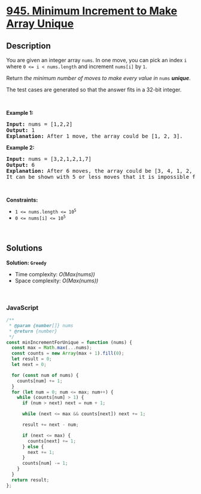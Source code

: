 # [945. Minimum Increment to Make Array Unique](https://leetcode.com/problems/minimum-increment-to-make-array-unique)

## Description

<div class="elfjS" data-track-load="description_content"><p>You are given an integer array <code>nums</code>. In one move, you can pick an index <code>i</code> where <code>0 &lt;= i &lt; nums.length</code> and increment <code>nums[i]</code> by <code>1</code>.</p>

<p>Return <em>the minimum number of moves to make every value in </em><code>nums</code><em> <strong>unique</strong></em>.</p>

<p>The test cases are generated so that the answer fits in a 32-bit integer.</p>

<p>&nbsp;</p>
<p><strong class="example">Example 1:</strong></p>

<pre><strong>Input:</strong> nums = [1,2,2]
<strong>Output:</strong> 1
<strong>Explanation:</strong> After 1 move, the array could be [1, 2, 3].
</pre>

<p><strong class="example">Example 2:</strong></p>

<pre><strong>Input:</strong> nums = [3,2,1,2,1,7]
<strong>Output:</strong> 6
<strong>Explanation:</strong> After 6 moves, the array could be [3, 4, 1, 2, 5, 7].
It can be shown with 5 or less moves that it is impossible for the array to have all unique values.
</pre>

<p>&nbsp;</p>
<p><strong>Constraints:</strong></p>

<ul>
	<li><code>1 &lt;= nums.length &lt;= 10<sup>5</sup></code></li>
	<li><code>0 &lt;= nums[i] &lt;= 10<sup>5</sup></code></li>
</ul>
</div>

<p>&nbsp;</p>

## Solutions

**Solution: `Greedy`**

- Time complexity: <em>O(Max(nums))</em>
- Space complexity: <em>O(Max(nums))</em>

<p>&nbsp;</p>

### **JavaScript**

```js
/**
 * @param {number[]} nums
 * @return {number}
 */
const minIncrementForUnique = function (nums) {
  const max = Math.max(...nums);
  const counts = new Array(max + 1).fill(0);
  let result = 0;
  let next = 0;

  for (const num of nums) {
    counts[num] += 1;
  }
  for (let num = 0; num <= max; num++) {
    while (counts[num] > 1) {
      if (num > next) next = num + 1;

      while (next <= max && counts[next]) next += 1;

      result += next - num;

      if (next <= max) {
        counts[next] += 1;
      } else {
        next += 1;
      }
      counts[num] -= 1;
    }
  }
  return result;
};
```

